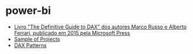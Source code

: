 # power-bi

* [Livro "The Definitive Guide to DAX" dos autores Marco Russo e Alberto Ferrari, publicado em 2015 pela Microsoft Press](https://github.com/orosolin2/power-bi/tree/main/Book%20The%20Definitive%20Guide%20to%20DAX)
* [Sample of Projects](https://github.com/orosolin2/power-bi/tree/main/Samples%20of%20%20Projects)
* [DAX Patterns](https://github.com/orosolin2/power-bi/tree/main/DAX%20Patterns)
